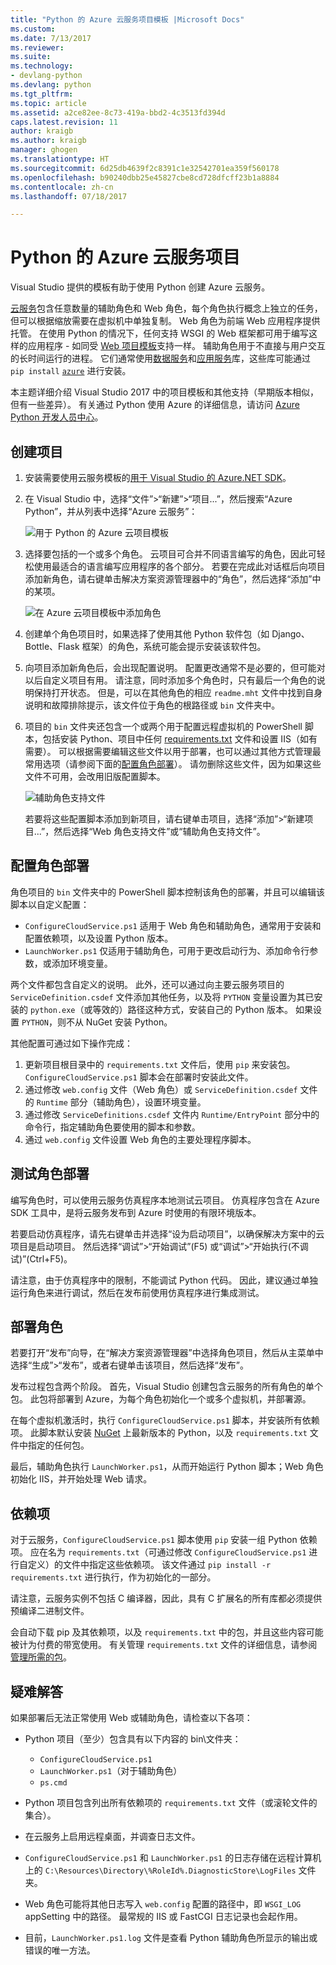 ```yaml
---
title: "Python 的 Azure 云服务项目模板 |Microsoft Docs"
ms.custom: 
ms.date: 7/13/2017
ms.reviewer: 
ms.suite: 
ms.technology:
- devlang-python
ms.devlang: python
ms.tgt_pltfrm: 
ms.topic: article
ms.assetid: a2ce82ee-8c73-419a-bbd2-4c3513fd394d
caps.latest.revision: 11
author: kraigb
ms.author: kraigb
manager: ghogen
ms.translationtype: HT
ms.sourcegitcommit: 6d25db4639f2c8391c1e32542701ea359f560178
ms.openlocfilehash: b90240dbb25e45827cbe8cd728dfcff23b1a8884
ms.contentlocale: zh-cn
ms.lasthandoff: 07/18/2017

---
```


# <a name="azure-cloud-service-projects-for-python"></a>Python 的 Azure 云服务项目

Visual Studio 提供的模板有助于使用 Python 创建 Azure 云服务。

[云服务](http://go.microsoft.com/fwlink/?LinkId=306052)包含任意数量的辅助角色和 Web 角色，每个角色执行概念上独立的任务，但可以根据缩放需要在虚拟机中单独复制。 Web 角色为前端 Web 应用程序提供托管。 在使用 Python 的情况下，任何支持 WSGI 的 Web 框架都可用于编写这样的应用程序 - 如同受 [Web 项目模板](template-web.md)支持一样。 辅助角色用于不直接与用户交互的长时间运行的进程。 它们通常使用[数据服务](http://go.microsoft.com/fwlink/?LinkId=401571)和[应用服务](http://go.microsoft.com/fwlink/?LinkId=401572)库，这些库可能通过 `pip install`&nbsp;[`azure`](http://pypi.org/project/azure) 进行安装。

本主题详细介绍 Visual Studio 2017 中的项目模板和其他支持（早期版本相似，但有一些差异）。 有关通过 Python 使用 Azure 的详细信息，请访问 [Azure Python 开发人员中心](http://go.microsoft.com/fwlink/?linkid=254360)。

## <a name="create-a-project"></a>创建项目

1. 安装需要使用云服务模板的[用于 Visual Studio 的 Azure.NET SDK](https://www.visualstudio.com/vs/azure-tools/)。
1. 在 Visual Studio 中，选择“文件”>“新建”>“项目...”，然后搜索“Azure Python”，并从列表中选择“Azure 云服务”：

    ![用于 Python 的 Azure 云项目模板](media/template-azure-cloud-project.png)

1. 选择要包括的一个或多个角色。 云项目可合并不同语言编写的角色，因此可轻松使用最适合的语言编写应用程序的各个部分。 若要在完成此对话框后向项目添加新角色，请右键单击解决方案资源管理器中的“角色”，然后选择“添加”中的某项。

    ![在 Azure 云项目模板中添加角色](media/template-azure-cloud-service-project-wizard.png)

1. 创建单个角色项目时，如果选择了使用其他 Python 软件包（如 Django、Bottle、Flask 框架）的角色，系统可能会提示安装该软件包。

1. 向项目添加新角色后，会出现配置说明。 配置更改通常不是必要的，但可能对以后自定义项目有用。 请注意，同时添加多个角色时，只有最后一个角色的说明保持打开状态。 但是，可以在其他角色的相应 `readme.mht` 文件中找到自身说明和故障排除提示，该文件位于角色的根路径或 `bin` 文件夹中。

1. 项目的 `bin` 文件夹还包含一个或两个用于配置远程虚拟机的 PowerShell 脚本，包括安装 Python、项目中任何 [requirements.txt](#dependencies) 文件和设置 IIS（如有需要）。 可以根据需要编辑这些文件以用于部署，也可以通过其他方式管理最常用选项（请参阅下面的[配置角色部署](#configuring-role-deployment)）。 请勿删除这些文件，因为如果这些文件不可用，会改用旧版配置脚本。

    ![辅助角色支持文件](media/template-azure-cloud-service-worker-role-support-files.png)

    若要将这些配置脚本添加到新项目，请右键单击项目，选择“添加”>“新建项目...”，然后选择“Web 角色支持文件”或“辅助角色支持文件”。
   

## <a name="configuring-role-deployment"></a>配置角色部署

角色项目的 `bin` 文件夹中的 PowerShell 脚本控制该角色的部署，并且可以编辑该脚本以自定义配置：

- `ConfigureCloudService.ps1` 适用于 Web 角色和辅助角色，通常用于安装和配置依赖项，以及设置 Python 版本。
- `LaunchWorker.ps1` 仅适用于辅助角色，可用于更改启动行为、添加命令行参数，或添加环境变量。

两个文件都包含自定义的说明。 此外，还可以通过向主要云服务项目的 `ServiceDefinition.csdef` 文件添加其他任务，以及将 `PYTHON` 变量设置为其已安装的 `python.exe`（或等效的）路径这种方式，安装自己的 Python 版本。 如果设置 `PYTHON`，则不从 NuGet 安装 Python。

其他配置可通过如下操作完成：

1. 更新项目根目录中的 `requirements.txt` 文件后，使用 `pip` 来安装包。 `ConfigureCloudService.ps1` 脚本会在部署时安装此文件。
1. 通过修改 `web.config` 文件（Web 角色）或 `ServiceDefinition.csdef` 文件的 `Runtime` 部分（辅助角色），设置环境变量。
1. 通过修改 `ServiceDefinitions.csdef` 文件内 `Runtime/EntryPoint` 部分中的命令行，指定辅助角色要使用的脚本和参数。
1. 通过 `web.config` 文件设置 Web 角色的主要处理程序脚本。

## <a name="testing-role-deployment"></a>测试角色部署

编写角色时，可以使用云服务仿真程序本地测试云项目。 仿真程序包含在 Azure SDK 工具中，是将云服务发布到 Azure 时使用的有限环境版本。

若要启动仿真程序，请先右键单击并选择“设为启动项目”，以确保解决方案中的云项目是启动项目。 然后选择“调试”>“开始调试”(F5) 或“调试”>“开始执行(不调试)”(Ctrl+F5)。

请注意，由于仿真程序中的限制，不能调试 Python 代码。 因此，建议通过单独运行角色来进行调试，然后在发布前使用仿真程序进行集成测试。


## <a name="deploying-a-role"></a>部署角色

若要打开“发布”向导，在“解决方案资源管理器”中选择角色项目，然后从主菜单中选择“生成”>“发布”，或者右键单击该项目，然后选择“发布”。

发布过程包含两个阶段。 首先，Visual Studio 创建包含云服务的所有角色的单个包。 此包将部署到 Azure，为每个角色初始化一个或多个虚拟机，并部署源。

在每个虚拟机激活时，执行 `ConfigureCloudService.ps1` 脚本，并安装所有依赖项。 此脚本默认安装 [NuGet](https://www.nuget.org/packages?q=Tags%3A%22python%22+Authors%3A%22Python+Software+Foundation%22) 上最新版本的 Python，以及 `requirements.txt` 文件中指定的任何包。 

最后，辅助角色执行 `LaunchWorker.ps1`，从而开始运行 Python 脚本；Web 角色初始化 IIS，并开始处理 Web 请求。


## <a name="dependencies"></a>依赖项

对于云服务，`ConfigureCloudService.ps1` 脚本使用 `pip` 安装一组 Python 依赖项。 应在名为 `requirements.txt`（可通过修改 `ConfigureCloudService.ps1` 进行自定义）的文件中指定这些依赖项。 该文件通过 `pip install -r requirements.txt` 进行执行，作为初始化的一部分。

请注意，云服务实例不包括 C 编译器，因此，具有 C 扩展名的所有库都必须提供预编译二进制文件。

会自动下载 pip 及其依赖项，以及 `requirements.txt` 中的包，并且这些内容可能被计为付费的带宽使用。 有关管理 `requirements.txt` 文件的详细信息，请参阅[管理所需的包](python-environments.md#managing-required-packages)。

## <a name="troubleshooting"></a>疑难解答

如果部署后无法正常使用 Web 或辅助角色，请检查以下各项：

- Python 项目（至少）包含具有以下内容的 bin\文件夹：
    - `ConfigureCloudService.ps1`
    - `LaunchWorker.ps1`（对于辅助角色）
    - `ps.cmd`

- Python 项目包含列出所有依赖项的 `requirements.txt` 文件（或滚轮文件的集合）。
- 在云服务上启用远程桌面，并调查日志文件。
- `ConfigureCloudService.ps1` 和 `LaunchWorker.ps1` 的日志存储在远程计算机上的 `C:\Resources\Directory\%RoleId%.DiagnosticStore\LogFiles` 文件夹。
- Web 角色可能将其他日志写入 `web.config` 配置的路径中，即 `WSGI_LOG` appSetting 中的路径。 最常规的 IIS 或 FastCGI 日志记录也会起作用。
- 目前，`LaunchWorker.ps1.log` 文件是查看 Python 辅助角色所显示的输出或错误的唯一方法。
